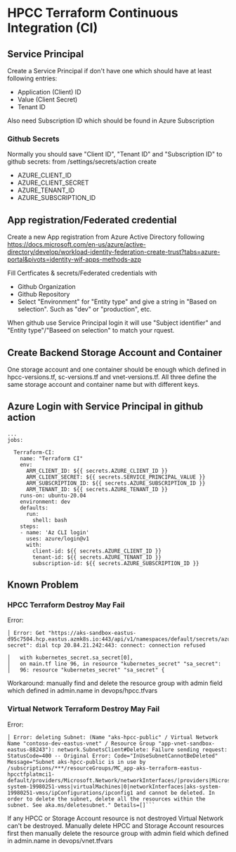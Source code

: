 # HPCC Terraform Continuous Integration (CI)

## Service Principal
Create a Service Principal if don't have one which should have at least following entries:
- Application (Client) ID
- Value (Client Secret)
- Tenant ID

Also need Subscription ID which should be found in Azure Subscription

### Github Secrets
Normally you should save "Client ID", "Tenant ID" and "Subscription ID" to github secrets: from <github reop>/settings/secrets/action create
- AZURE_CLIENT_ID
- AZURE_CLIENT_SECRET
- AZURE_TENANT_ID
- AZURE_SUBSCRIPTION_ID

## App registration/Federated credential
Create a new App registration from Azure Active Directory following
https://docs.microsoft.com/en-us/azure/active-directory/develop/workload-identity-federation-create-trust?tabs=azure-portal&pivots=identity-wif-apps-methods-azp

Fill Certficates & secrets/Federated credentials with
- Github Organization
- Github Repository
- Select "Environment" for "Entity type" and give a string in "Based on selection". Such as "dev" or "production", etc.

When github use Service Principal login it will use "Subject identifier" and "Entity type"/"Baseed on selection" to match your rquest.

## Create Backend Storage Account and Container
One storage account and one container should be enough which defined in hpcc-versions.tf, sc-versions.tf and vnet-versions.tf.
All three define the same storage account and container name but with different keys.



## Azure Login with Service Principal in github action

```code
...
jobs:

  Terraform-CI:
    name: "Terraform CI"
    env:
      ARM_CLIENT_ID: ${{ secrets.AZURE_CLIENT_ID }}
      ARM_CLIENT_SECRET: ${{ secrets.SERVICE_PRINCIPAL_VALUE }}
      ARM_SUBSCRIPTION_ID: ${{ secrets.AZURE_SUBSCRIPTION_ID }}
      ARM_TENANT_ID: ${{ secrets.AZURE_TENANT_ID }}
    runs-on: ubuntu-20.04
    environment: dev
    defaults:
      run:
        shell: bash
    steps:
    - name: 'Az CLI login'
      uses: azure/login@v1
      with:
        client-id: ${{ secrets.AZURE_CLIENT_ID }}
        tenant-id: ${{ secrets.AZURE_TENANT_ID }}
        subscription-id: ${{ secrets.AZURE_SUBSCRIPTION_ID }}

```
## Known Problem
### HPCC Terraform Destroy May Fail
Error:
```code
│ Error: Get "https://aks-sandbox-eastus-d95c7504.hcp.eastus.azmk8s.io:443/api/v1/namespaces/default/secrets/azure-secret": dial tcp 20.84.21.242:443: connect: connection refused

│   with kubernetes_secret.sa_secret[0],
│   on main.tf line 96, in resource "kubernetes_secret" "sa_secret":
│   96: resource "kubernetes_secret" "sa_secret" {
```
Workaround: manually find and delete the resource group with admin field which defined in admin.name in devops/hpcc.tfvars

### Virtual Network Terraform Destroy May Fail
Error:
```code
│ Error: deleting Subnet: (Name "aks-hpcc-public" / Virtual Network Name "contoso-dev-eastus-vnet" / Resource Group "app-vnet-sandbox-eastus-88243"): network.SubnetsClient#Delete: Failure sending request: StatusCode=400 -- Original Error: Code="InUseSubnetCannotBeDeleted" Message="Subnet aks-hpcc-public is in use by /subscriptions/***/resourceGroups/MC_app-aks-terraform-eastus-hpcctfplatmci1-default/providers/Microsoft.Network/networkInterfaces/|providers|Microsoft.Compute|virtualMachineScaleSets|aks-system-19980251-vmss|virtualMachines|0|networkInterfaces|aks-system-19980251-vmss/ipConfigurations/ipconfig1 and cannot be deleted. In order to delete the subnet, delete all the resources within the subnet. See aka.ms/deletesubnet." Details=[]```
```
If any HPCC or Storage Account resource is not destroyed Virtual Network can't be destroyed. Manually delete HPCC and Storage Account resources first then manually delete the resource group with admin field which defined in admin.name in devops/vnet.tfvars
